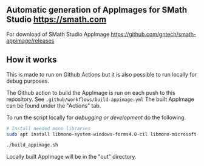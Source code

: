 ## Automatic generation of AppImages for SMath Studio https://smath.com

For download of SMath Studio AppImage https://github.com/gntech/smath-appimage/releases

## How it works

This is made to run on Github Actions but it is also possible to run locally for debug purposes.

The Github action to build the AppImage is run on each push to this repository. See `.github/workflows/build-appimage.yml` The built AppImage can be found under the "Actions" tab.

To run the script locally for *debugging or development* do the following.

``` bash
# Install needed mono libraries
sudo apt install libmono-system-windows-forms4.0-cil libmono-microsoft-visualbasic10.0-cil libmono-system-windows-forms-datavisualization4.0a-cil

./build_appimage.sh
```

Locally built AppImage will be in the "out" directory.
